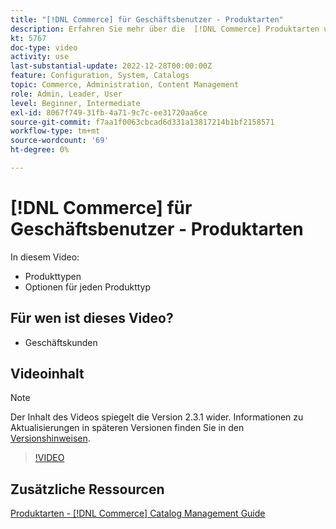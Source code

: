 ```yaml
---
title: "[!DNL Commerce] für Geschäftsbenutzer - Produktarten"
description: Erfahren Sie mehr über die  [!DNL Commerce] Produktarten und die Optionen für die einzelnen.
kt: 5767
doc-type: video
activity: use
last-substantial-update: 2022-12-28T00:00:00Z
feature: Configuration, System, Catalogs
topic: Commerce, Administration, Content Management
role: Admin, Leader, User
level: Beginner, Intermediate
exl-id: 8067f749-31fb-4a71-9c7c-ee31720aa6ce
source-git-commit: f7aa1f0063cbcad6d331a13817214b1bf2158571
workflow-type: tm+mt
source-wordcount: '69'
ht-degree: 0%

---
```


# [!DNL Commerce] für Geschäftsbenutzer - Produktarten

In diesem Video:

- Produkttypen
- Optionen für jeden Produkttyp

## Für wen ist dieses Video?

- Geschäftskunden

## Videoinhalt

>[!NOTE]
>
>Der Inhalt des Videos spiegelt die Version 2.3.1 wider. Informationen zu Aktualisierungen in späteren Versionen finden Sie in den [Versionshinweisen](https://experienceleague.adobe.com/docs/commerce-operations/release/notes/overview.html).

>[!VIDEO](https://video.tv.adobe.com/v/35952?quality=12&learn=on)

## Zusätzliche Ressourcen

[Produktarten - [!DNL Commerce] Catalog Management Guide](https://experienceleague.adobe.com/docs/commerce-admin/catalog/products/product-create.html#product-types)
